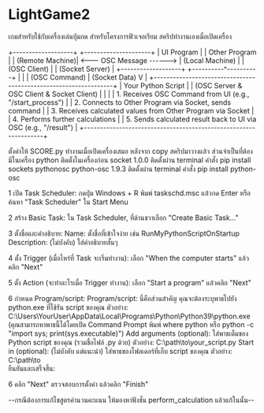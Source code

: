 # LightGame2
เกมสำหรับใช้กับเครื่องเล่นปุ่มกด สำหรับโครงการฟิวเจอเรียม
สคริปทำงานเองเมื่อเปิดเครื่อง

+-------------------+                          +---------------------+
|    UI Program     |                          |   Other Program     |
|   (Remote Machine)| <--- OSC Message ------> |   (Local Machine)   |
|   (OSC Client)    |                          |   (Socket Server)   |
+-------------------+                          +----------^----------+
         |                                               |
         | (OSC Command)                                 | (Socket Data)
         V                                               |
+-----------------------------------------------------------------+
|                    Your Python Script                           |
|          (OSC Server & OSC Client & Socket Client)              |
|                                                                 |
| 1. Receives OSC Command from UI (e.g., "/start_process")        |
| 2. Connects to Other Program via Socket, sends command          |
| 3. Receives calculated values from Other Program via Socket     |
| 4. Performs further calculations                                |
| 5. Sends calculated result back to UI via OSC (e.g., "/result") |
+-----------------------------------------------------------------+

ตั้งค่าให้ SCORE.py ทำงานเมื่อเปิดเครื่องเสมอ หลังจาก copy สคริปมาวางแล้ว
ส่วนจำเป็นที่ต้องมีในเครื่อง
python ติดตั้งในเครื่องก่อน
socket 1.0.0 ติดตั้งผ่าน terminal คำสั่ง pip install sockets
pythonosc python-osc 1.9.3 ติดตั้งผ่าน terminal คำสั่ง pip install python-osc

1 เปิด Task Scheduler:
กดปุ่ม Windows + R พิมพ์ taskschd.msc แล้วกด Enter
หรือค้นหา "Task Scheduler" ใน Start Menu

2 สร้าง Basic Task:
ใน Task Scheduler, ที่ด้านขวาเลือก "Create Basic Task..."

3 ตั้งชื่อและคำอธิบาย:
Name: ตั้งชื่อที่เข้าใจง่าย เช่น RunMyPythonScriptOnStartup
Description: (ไม่บังคับ) ใส่คำอธิบายสั้นๆ

4 ตั้ง Trigger (เมื่อไหร่ที่ Task จะเริ่มทำงาน):
เลือก "When the computer starts" แล้วคลิก "Next"

5 ตั้ง Action (จะทำอะไรเมื่อ Trigger ทำงาน):
เลือก "Start a program" แล้วคลิก "Next"

6 กำหนด Program/script:
Program/script: นี่คือส่วนสำคัญ คุณจะต้องระบุพาธไปยัง python.exe ที่ใช้รัน script ของคุณ
ตัวอย่าง: C:\Users\YourUser\AppData\Local\Programs\Python\Python39\python.exe
(คุณสามารถหาพาธนี้ได้โดยเปิด Command Prompt พิมพ์ where python หรือ python -c "import sys; print(sys.executable)")
Add arguments (optional): ใส่พาธเต็มของ Python script ของคุณ (รวมชื่อไฟล์ .py ด้วย)
ตัวอย่าง: C:\path\to\your_script.py
Start in (optional): (ไม่บังคับ แต่แนะนำ) ใส่พาธของโฟลเดอร์ที่เก็บ script ของคุณ
ตัวอย่าง: C:\path\to\
ยืนยันและเสร็จสิ้น:

6 คลิก "Next" ตรวจสอบการตั้งค่า แล้วคลิก "Finish"

--กรณีต้องการแก้ไขสูตรคำนวนคะแนน ให้มองหาฟังชั่น perform_calculation แล้วแก้ในนั้น--
